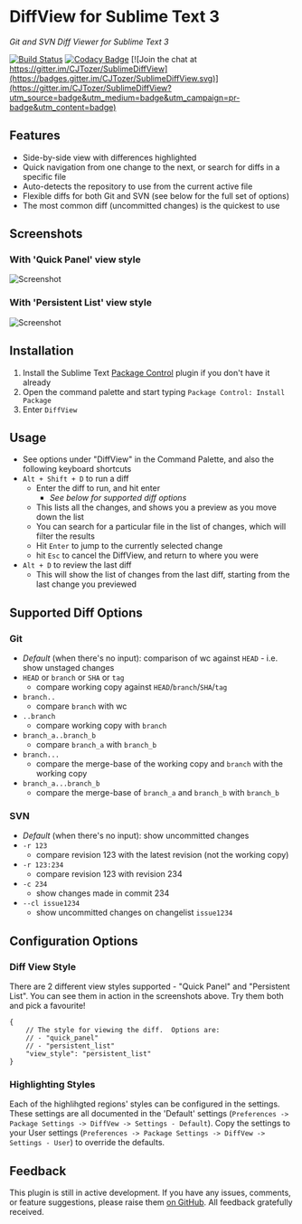 # DiffView for Sublime Text 3
*Git and SVN Diff Viewer for Sublime Text 3*

[![Build Status](https://travis-ci.org/CJTozer/SublimeDiffView.svg)](https://travis-ci.org/CJTozer/SublimeDiffView)
[![Codacy Badge](https://api.codacy.com/project/badge/grade/3293806d0ed84519b943529ca22414a6)](https://www.codacy.com/app/christopherjtozer/SublimeDiffView)
[![Join the chat at https://gitter.im/CJTozer/SublimeDiffView](https://badges.gitter.im/CJTozer/SublimeDiffView.svg)](https://gitter.im/CJTozer/SublimeDiffView?utm_source=badge&utm_medium=badge&utm_campaign=pr-badge&utm_content=badge)

## Features
* Side-by-side view with differences highlighted
* Quick navigation from one change to the next, or search for diffs in a specific file
* Auto-detects the repository to use from the current active file
* Flexible diffs for both Git and SVN (see below for the full set of options)
* The most common diff (uncommitted changes) is the quickest to use

## Screenshots

### With 'Quick Panel' view style

![Screenshot](https://raw.githubusercontent.com/CJTozer/SublimeDiffView/master/img/screen_1.png "Git diff with quick panel")

### With 'Persistent List' view style

![Screenshot](https://raw.githubusercontent.com/CJTozer/SublimeDiffView/master/img/screen_2.png "Git diff with persistent list")

## Installation

1. Install the Sublime Text [Package Control](https://packagecontrol.io/installation) plugin if you don't have it already
2. Open the command palette and start typing `Package Control: Install Package`
3. Enter `DiffView`

## Usage
* See options under "DiffView" in the Command Palette, and also the following keyboard shortcuts
* `Alt + Shift + D` to run a diff
    * Enter the diff to run, and hit enter
        * *See below for supported diff options*
    * This lists all the changes, and shows you a preview as you move down the list
    * You can search for a particular file in the list of changes, which will filter the results
    * Hit `Enter` to jump to the currently selected change
    * hit `Esc` to cancel the DiffView, and return to where you were
* `Alt + D` to review the last diff
    * This will show the list of changes from the last diff, starting from the last change you previewed

## Supported Diff Options

### Git
* *Default* (when there's no input): comparison of wc against `HEAD` - i.e. show unstaged changes
* `HEAD` or `branch` or `SHA` or `tag`
    * compare working copy against `HEAD`/`branch`/`SHA`/`tag`
* `branch..`
    * compare `branch` with wc
* `..branch`
    * compare working copy with `branch`
* `branch_a..branch_b`
    * compare `branch_a` with `branch_b`
* `branch...`
    * compare the merge-base of the working copy and `branch` with the working copy
* `branch_a...branch_b`
    * compare the merge-base of `branch_a` and `branch_b` with `branch_b`

### SVN
* *Default* (when there's no input): show uncommitted changes
* `-r 123`
    * compare revision 123 with the latest revision (not the working copy)
* `-r 123:234`
    * compare revision 123 with revision 234
* `-c 234`
    * show changes made in commit 234
* `--cl issue1234`
    * show uncommitted changes on changelist `issue1234`

## Configuration Options

### Diff View Style

There are 2 different view styles supported - "Quick Panel" and "Persistent List".  You can see them in action in the screenshots above.  Try them both and pick a favourite!

```
{
    // The style for viewing the diff.  Options are:
    // - "quick_panel"
    // - "persistent_list"
    "view_style": "persistent_list"
}
```

### Highlighting Styles

Each of the highlihgted regions' styles can be configured in the settings.  These settings are all documented in the 'Default' settings (`Preferences -> Package Settings -> DiffVew -> Settings - Default`).  Copy the settings to your User settings (`Preferences -> Package Settings -> DiffVew -> Settings - User`) to override the defaults.

## Feedback

This plugin is still in active development.  If you have any issues, comments, or feature suggestions, please raise them [on GitHub](https://github.com/CJTozer/SublimeDiffView/issues).  All feedback gratefully received.
